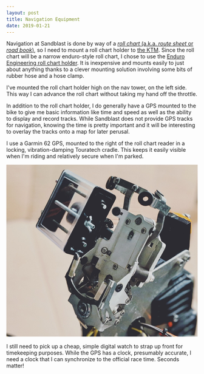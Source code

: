 ```yaml
---
layout: post
title: Navigation Equipment
date: 2019-01-21
---
```


Navigation at Sandblast is done by way of a [_roll chart_ (a.k.a. _route sheet_ or _road book_)](http://www.rollcharts.org/rollchartdef.html), so I need to mount a roll chart holder to [the KTM](/the-vehicle). Since the roll chart will be a narrow enduro-style roll chart, I chose to use the [Enduro Engineering roll chart holder](https://enduroeng.com/index.php?route=product/product&product_id=3977). It is inexpensive and mounts easily to just about anything thanks to a clever mounting solution involving some bits of rubber hose and a hose clamp.

I've mounted the roll chart holder high on the nav tower, on the left side. This way I can advance the roll chart without taking my hand off the throttle.

In addition to the roll chart holder, I do generally have a GPS mounted to the bike to give me basic information like time and speed as well as the ability to display and record tracks. While Sandblast does not provide GPS tracks for navigation, knowing the time is pretty important and it will be interesting to overlay the tracks onto a map for later perusal.

I use a Garmin 62 GPS, mounted to the right of the roll chart reader in a locking, vibration-damping Touratech cradle. This keeps it easily visible when I'm riding and relatively secure when I'm parked.

![roadbook reader and GPS cradle](/assets/img/nav-equip.jpg "roadbook reader and GPS cradle")

I still need to pick up a cheap, simple digital watch to strap up front for timekeeping purposes. While the GPS has a clock, presumably accurate, I need a clock that I can synchronize to the official race time. Seconds matter!